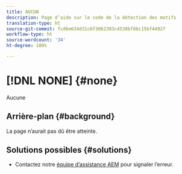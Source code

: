 ```yaml
---
title: AUCUN
description: Page d’aide sur le code de la détection des motifs
translation-type: ht
source-git-commit: fcd6e634d31c6f3062393c4538bf86c15bf4492f
workflow-type: ht
source-wordcount: '34'
ht-degree: 100%

---
```



# [!DNL NONE] {#none}

Aucune

## Arrière-plan {#background}

La page n’aurait pas dû être atteinte.

## Solutions possibles {#solutions}

* Contactez notre [équipe d’assistance AEM](https://helpx.adobe.com/fr/enterprise/using/support-for-experience-cloud.html) pour signaler l’erreur.
